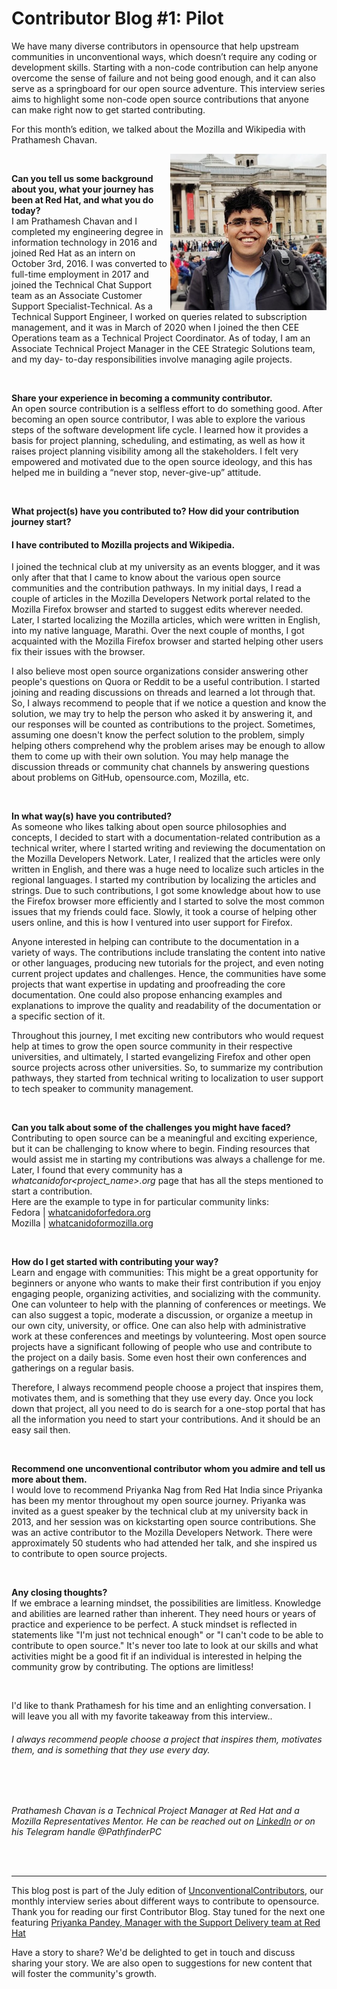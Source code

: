 # Contributor Blog #1: Pilot


We have many diverse contributors in opensource that help upstream communities in unconventional ways, which doesn’t require any coding or development skills. Starting with a non-code contribution can help anyone overcome the sense of failure and not being good enough, and it can also serve as a springboard for our open source adventure. This interview series aims to highlight some non-code open source contributions that anyone can make right now to get started contributing.

For this month’s edition, we talked about the Mozilla and Wikipedia with Prathamesh Chavan.

<a href="/images/unconventionalcontributors/prathameshchavan/prathameshchavan.png" target="_blank"><img src="/images/unconventionalcontributors/prathameshchavan/prathameshchavan.png" width="250px" align="right" /></a>


<br/>

**Can you tell us some background about you, what your journey has been at Red Hat, and what you do today?**
<br/>
I am Prathamesh Chavan and I completed my engineering degree in information technology in 2016 and joined Red Hat as an intern on October 3rd, 2016. I was converted to full-time employment in 2017 and joined the Technical Chat Support team as an Associate Customer Support Specialist-Technical. As a Technical Support Engineer, I worked on queries related to subscription management, and it was in March of 2020 when I joined the then CEE Operations team as a Technical Project Coordinator. As of today, I am an Associate Technical Project Manager in the CEE Strategic Solutions team, and my day- to-day responsibilities involve managing agile projects.

<br/>

**Share your experience in becoming a community contributor.**
<br/>
An open source contribution is a selfless effort to do something good. After becoming an open source contributor, I was able to explore the various steps of the software development life cycle. I learned how it provides a basis for project planning, scheduling, and estimating, as well as how it raises project planning visibility among all the stakeholders. I felt very empowered and motivated due to the open source ideology, and this has helped me in building a “never stop, never-give-up” attitude.

<br/>

**What project(s) have you contributed to? How did your contribution journey start?**
<br/>
#### I have contributed to Mozilla projects and Wikipedia.
I joined the technical club at my university as an events blogger, and it was only after that that I came to know about the various open source communities and the contribution pathways.
 In my initial days, I read a couple of articles in the Mozilla Developers Network portal related to the Mozilla Firefox browser and started to suggest edits wherever needed. Later, I started localizing the Mozilla articles, which were written in English, into my native language, Marathi. Over the next couple of months, I got acquainted with the Mozilla Firefox browser and started helping other users fix their issues with the browser.

I also believe most open source organizations consider answering other people's questions on Quora or Reddit to be a useful contribution. I started joining and reading discussions on threads and learned a lot through that. So, I always recommend to people that if we notice a question and know the solution, we may try to help the person who asked it by answering it, and our responses will be counted as contributions to the project. Sometimes, assuming one doesn't know the perfect solution to the problem, simply helping others comprehend why the problem arises may be enough to allow them to come up with their own solution. You may help manage the discussion threads or community chat channels by answering questions about problems on GitHub, opensource.com, Mozilla, etc.

<br/>

**In what way(s) have you contributed?**
<br/>
As someone who likes talking about open source philosophies and concepts, I decided to start with a documentation-related contribution as a technical writer, where I started writing and reviewing the documentation on the Mozilla Developers Network. Later, I realized that the articles were only written in English, and there was a huge need to localize such articles in the regional languages. I started my contribution by localizing the articles and strings. Due to such contributions, I got some knowledge about how to use the Firefox browser more efficiently and I started to solve the most common issues that my friends could face. Slowly, it took a course of helping other users online, and this is how I ventured into user support for Firefox.

Anyone interested in helping can contribute to the documentation in a variety of ways. The contributions include translating the content into native or other languages, producing new tutorials for the project, and even noting current project updates and challenges. Hence, the communities have some projects that want expertise in updating and proofreading the core documentation. One could also propose enhancing examples and explanations to improve the quality and readability of the documentation or a specific section of it.

Throughout this journey, I met exciting new contributors who would request help at times to grow the open source community in their respective universities, and ultimately, I started evangelizing Firefox and other open source projects across other universities. So, to summarize my contribution pathways, they started from technical writing to localization to user support to tech speaker to community management.

<br/>

**Can you talk about some of the challenges you might have faced?**
<br/>
Contributing to open source can be a meaningful and exciting experience, but it can be challenging to know where to begin. Finding resources that would assist me in starting my contributions was always a challenge for me. Later, I found that every community has a *whatcanidofor<project_name>.org* page that has all the steps mentioned to start a contribution.<br/>
Here are the example to type in for particular community links:<br/> 
Fedora | [whatcanidoforfedora.org](https://whatcanidoforfedora.org)<br/>
Mozilla | [whatcanidoformozilla.org](https://whatcanidoformozilla.org)

<br/>

**How do I get started with contributing your way?**
<br/>
Learn and engage with communities: This might be a great opportunity for beginners or anyone who wants to make their first contribution if you enjoy engaging people, organizing activities, and socializing with the community. One can volunteer to help with the planning of conferences or meetings. We can also suggest a topic, moderate a discussion, or organize a meetup in our own city, university, or office. One can also help with administrative work at these conferences and meetings by volunteering. Most open source projects have a significant following of people who use and contribute to the project on a daily basis. Some even host their own conferences and gatherings on a regular basis.

Therefore, I always recommend people choose a project that inspires them, motivates them, and is something that they use every day. Once you lock down that project, all you need to do is search for a one-stop portal that has all the information you need to start your contributions. And it should be an easy sail then.

<br/>

**Recommend one unconventional contributor whom you admire and tell us more about them.**
<br/>
I would love to recommend Priyanka Nag from Red Hat India since Priyanka has been my mentor throughout my open source journey. Priyanka was invited as a guest speaker by the technical club at my university back in 2013, and her session was on kickstarting open source contributions. She was an active contributor to the Mozilla Developers Network. There were approximately 50 students who had attended her talk, and she inspired us to contribute to open source projects.

<br/>

**Any closing thoughts?**
<br/>
If we embrace a learning mindset, the possibilities are limitless. Knowledge and abilities are learned rather than inherent. They need hours or years of practice and experience to be perfect. A stuck mindset is reflected in statements like "I'm just not technical enough" or "I can't code to be able to contribute to open source." It's never too late to look at our skills and what activities might be a good fit if an individual is interested in helping the community grow by contributing. The options are limitless!

<br/>

I'd like to thank Prathamesh for his time and an enlighting conversation. I will leave you all with my favorite takeaway from this interview..
###### I always recommend people choose a project that inspires them, motivates them, and is something that they use every day. 


<br/>
<br/>

*Prathamesh Chavan is a Technical Project Manager at Red Hat and a Mozilla Representatives Mentor. He can be reached out on [LinkedIn](https://www.linkedin.com/in/prathameshpchavan) or on his Telegram handle @PathfinderPC*

<br/>
<br/>

_________________


This blog post is part of the July edition of [UnconventionalContributors](http://www.parthgoswami.com/categories/unconventionalcontributors/), our monthly interview series about different ways to contribute to opensource. Thank you for reading our first Contributor Blog. Stay tuned for the next one featuring [Priyanka Pandey, Manager with the Support Delivery team at Red Hat](https://www.parthgoswami.com/contributorblog_2/) 
<br/>

Have a story to share? We'd be delighted to get in touch and discuss sharing your story. We are also open to suggestions for new content that will foster the community's growth.

